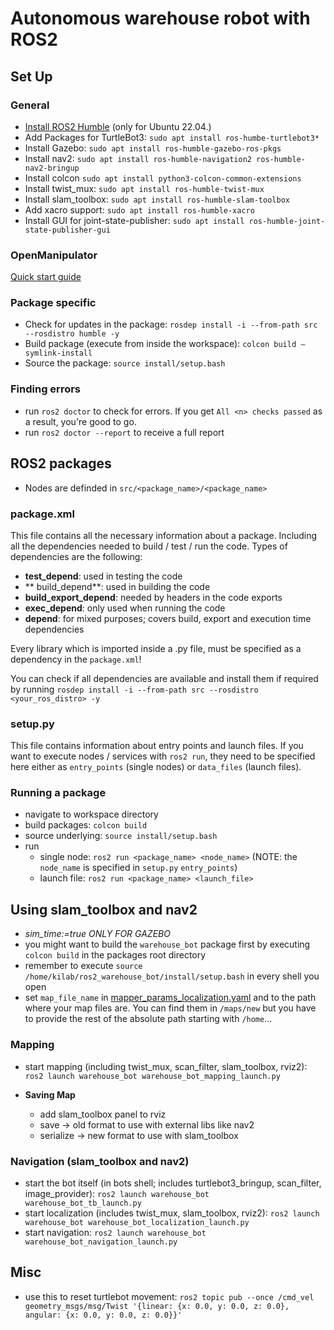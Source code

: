 # Autonomous warehouse robot with ROS2

## Set Up

### General 

- [Install ROS2 Humble](https://docs.ros.org/en/humble/Installation/Ubuntu-Install-Debs.html) (only for Ubuntu 22.04.)
- Add Packages for TurtleBot3: `sudo apt install ros-humbe-turtlebot3*`
- Install Gazebo: `sudo apt install ros-humble-gazebo-ros-pkgs`
- Install nav2: `sudo apt install ros-humble-navigation2 ros-humble-nav2-bringup`
- Install colcon `sudo apt install python3-colcon-common-extensions`
- Install twist_mux: `sudo apt install ros-humble-twist-mux`
- Install slam_toolbox: `sudo apt install ros-humble-slam-toolbox`
- Add xacro support: `sudo apt install ros-humble-xacro`
- Install GUI for joint-state-publisher: `sudo apt install ros-humble-joint-state-publisher-gui`

### OpenManipulator
[Quick start guide](https://emanual.robotis.com/docs/en/platform/openmanipulator_x/quick_start_guide/)

### Package specific

- Check for updates in the package: `rosdep install -i --from-path src --rosdistro humble -y`
- Build package (execute from inside the workspace): `colcon build —symlink-install`
- Source the package: `source install/setup.bash`

### Finding errors
- run `ros2 doctor` to check for errors. If you get `All <n> checks passed` as a result, you're good to go.
- run `ros2 doctor --report` to receive a full report

## ROS2 packages

- Nodes are definded in `src/<package_name>/<package_name>`

### package.xml

This file contains all the necessary information about a package. Including all the dependencies needed to build / test / run the code. Types of dependencies are the following:
- **test_depend**: used in testing the code
- ** build_depend**: used in building the code
- **build_export_depend**: needed by headers in the code exports
- **exec_depend**: only used when running the code
- **depend**: for mixed purposes; covers build, export and execution time dependencies

Every library which is imported inside a .py file, must be specified as a dependency in the `package.xml`!

You can check if all dependencies are available and install them if required by running `rosdep install -i --from-path src --rosdistro <your_ros_distro> -y`

### setup.py

This file contains information about entry points and launch files. If you want to execute nodes / services with `ros2 run`, they need to be specified here either as `entry_points` (single nodes) or `data_files` (launch files).

### Running a package
- navigate to workspace directory
- build packages: `colcon build`
- source underlying: `source install/setup.bash`
- run
  - single node: `ros2 run <package_name> <node_name>` (NOTE: the `node_name` is specified in `setup.py` `entry_points`)
  - launch file: `ros2 run <package_name> <launch_file>`

## Using slam_toolbox and nav2
- *sim_time:=true ONLY FOR GAZEBO*
- you might want to build the `warehouse_bot` package first by executing `colcon build` in the packages root directory 
- remember to execute `source /home/kilab/ros2_warehouse_bot/install/setup.bash` in every shell you open
- set `map_file_name` in [mapper_params_localization.yaml](./src/warehouse_bot/config/mapper_params_localization.yaml) and to the path where your map files are. You can find them in `/maps/new` but you have to provide the rest of the absolute path starting with `/home`...

### Mapping
- start mapping (including twist_mux, scan_filter, slam_toolbox, rviz2): `ros2 launch warehouse_bot warehouse_bot_mapping_launch.py`

- **Saving Map**
    - add slam_toolbox panel to rviz
    - save → old format to use with external libs like nav2
    - serialize → new format to use with slam_toolbox

### Navigation (slam_toolbox and nav2)
- start the bot itself (in bots shell; includes turtlebot3_bringup, scan_filter, image_provider): `ros2 launch warehouse_bot warehouse_bot_tb_launch.py`
- start localization (includes twist_mux, slam_toolbox, rviz2): `ros2 launch warehouse_bot warehouse_bot_localization_launch.py`
- start navigation: `ros2 launch warehouse_bot warehouse_bot_navigation_launch.py`

## Misc

- use this to reset turtlebot movement: `ros2 topic pub --once /cmd_vel geometry_msgs/msg/Twist '{linear: {x: 0.0, y: 0.0, z: 0.0}, angular: {x: 0.0, y: 0.0, z: 0.0}}'`